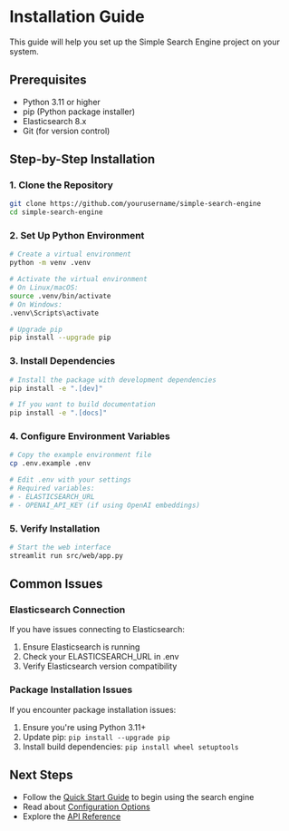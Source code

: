# Installation Guide

This guide will help you set up the Simple Search Engine project on your system.

## Prerequisites

- Python 3.11 or higher
- pip (Python package installer)
- Elasticsearch 8.x
- Git (for version control)

## Step-by-Step Installation

### 1. Clone the Repository

```bash
git clone https://github.com/yourusername/simple-search-engine
cd simple-search-engine
```

### 2. Set Up Python Environment

```bash
# Create a virtual environment
python -m venv .venv

# Activate the virtual environment
# On Linux/macOS:
source .venv/bin/activate
# On Windows:
.venv\Scripts\activate

# Upgrade pip
pip install --upgrade pip
```

### 3. Install Dependencies

```bash
# Install the package with development dependencies
pip install -e ".[dev]"

# If you want to build documentation
pip install -e ".[docs]"
```

### 4. Configure Environment Variables

```bash
# Copy the example environment file
cp .env.example .env

# Edit .env with your settings
# Required variables:
# - ELASTICSEARCH_URL
# - OPENAI_API_KEY (if using OpenAI embeddings)
```

### 5. Verify Installation

```bash
# Start the web interface
streamlit run src/web/app.py
```

## Common Issues

### Elasticsearch Connection

If you have issues connecting to Elasticsearch:

1. Ensure Elasticsearch is running
2. Check your ELASTICSEARCH_URL in .env
3. Verify Elasticsearch version compatibility

### Package Installation Issues

If you encounter package installation issues:

1. Ensure you're using Python 3.11+
2. Update pip: `pip install --upgrade pip`
3. Install build dependencies: `pip install wheel setuptools`

## Next Steps

- Follow the [Quick Start Guide](quickstart.md) to begin using the search engine
- Read about [Configuration Options](configuration.md)
- Explore the [API Reference](../api/core.md) 